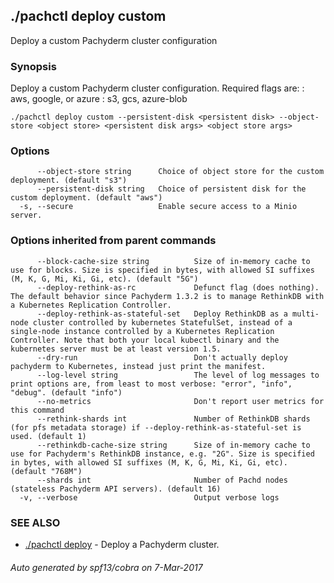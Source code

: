 ## ./pachctl deploy custom

Deploy a custom Pachyderm cluster configuration

### Synopsis


Deploy a custom Pachyderm cluster configuration. Required flags are:
  <persistent-disk>: aws, google, or azure
  <object-store>: s3, gcs, azure-blob


```
./pachctl deploy custom --persistent-disk <persistent disk> --object-store <object store> <persistent disk args> <object store args>
```

### Options

```
      --object-store string      Choice of object store for the custom deployment. (default "s3")
      --persistent-disk string   Choice of persistent disk for the custom deployment. (default "aws")
  -s, --secure                   Enable secure access to a Minio server.
```

### Options inherited from parent commands

```
      --block-cache-size string          Size of in-memory cache to use for blocks. Size is specified in bytes, with allowed SI suffixes (M, K, G, Mi, Ki, Gi, etc). (default "5G")
      --deploy-rethink-as-rc             Defunct flag (does nothing). The default behavior since Pachyderm 1.3.2 is to manage RethinkDB with a Kubernetes Replication Controller.
      --deploy-rethink-as-stateful-set   Deploy RethinkDB as a multi-node cluster controlled by kubernetes StatefulSet, instead of a single-node instance controlled by a Kubernetes Replication Controller. Note that both your local kubectl binary and the kubernetes server must be at least version 1.5.
      --dry-run                          Don't actually deploy pachyderm to Kubernetes, instead just print the manifest.
      --log-level string                 The level of log messages to print options are, from least to most verbose: "error", "info", "debug". (default "info")
      --no-metrics                       Don't report user metrics for this command
      --rethink-shards int               Number of RethinkDB shards (for pfs metadata storage) if --deploy-rethink-as-stateful-set is used. (default 1)
      --rethinkdb-cache-size string      Size of in-memory cache to use for Pachyderm's RethinkDB instance, e.g. "2G". Size is specified in bytes, with allowed SI suffixes (M, K, G, Mi, Ki, Gi, etc). (default "768M")
      --shards int                       Number of Pachd nodes (stateless Pachyderm API servers). (default 16)
  -v, --verbose                          Output verbose logs
```

### SEE ALSO
* [./pachctl deploy](./pachctl_deploy.md)	 - Deploy a Pachyderm cluster.

###### Auto generated by spf13/cobra on 7-Mar-2017
